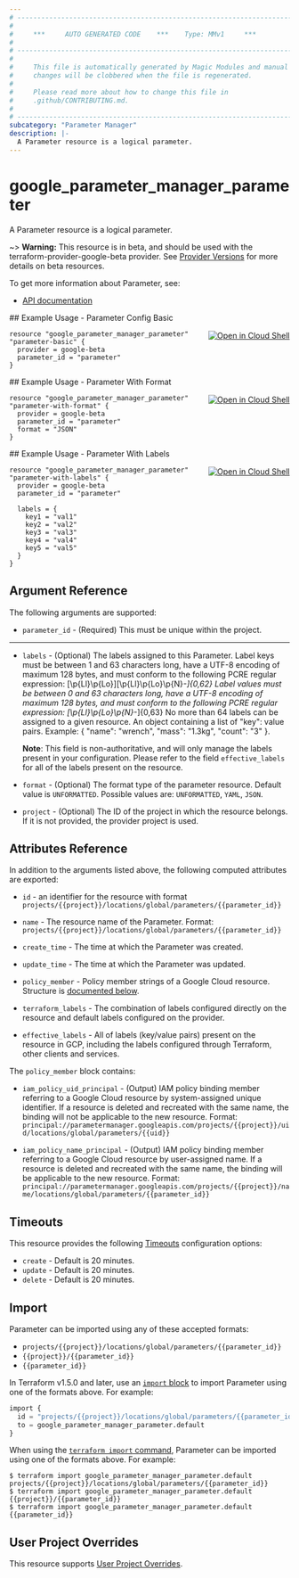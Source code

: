 ```yaml
---
# ----------------------------------------------------------------------------
#
#     ***     AUTO GENERATED CODE    ***    Type: MMv1     ***
#
# ----------------------------------------------------------------------------
#
#     This file is automatically generated by Magic Modules and manual
#     changes will be clobbered when the file is regenerated.
#
#     Please read more about how to change this file in
#     .github/CONTRIBUTING.md.
#
# ----------------------------------------------------------------------------
subcategory: "Parameter Manager"
description: |-
  A Parameter resource is a logical parameter.
---
```


# google_parameter_manager_parameter

A Parameter resource is a logical parameter.

~> **Warning:** This resource is in beta, and should be used with the terraform-provider-google-beta provider.
See [Provider Versions](https://terraform.io/docs/providers/google/guides/provider_versions.html) for more details on beta resources.

To get more information about Parameter, see:

* [API documentation](https://cloud.google.com/secret-manager/parameter-manager/docs/reference/rest/v1/projects.locations.parameters)

<div class = "oics-button" style="float: right; margin: 0 0 -15px">
  <a href="https://console.cloud.google.com/cloudshell/open?cloudshell_git_repo=https%3A%2F%2Fgithub.com%2Fterraform-google-modules%2Fdocs-examples.git&cloudshell_image=gcr.io%2Fcloudshell-images%2Fcloudshell%3Alatest&cloudshell_print=.%2Fmotd&cloudshell_tutorial=.%2Ftutorial.md&cloudshell_working_dir=parameter_config_basic&open_in_editor=main.tf" target="_blank">
    <img alt="Open in Cloud Shell" src="//gstatic.com/cloudssh/images/open-btn.svg" style="max-height: 44px; margin: 32px auto; max-width: 100%;">
  </a>
</div>
## Example Usage - Parameter Config Basic


```hcl
resource "google_parameter_manager_parameter" "parameter-basic" {
  provider = google-beta
  parameter_id = "parameter"
}
```
<div class = "oics-button" style="float: right; margin: 0 0 -15px">
  <a href="https://console.cloud.google.com/cloudshell/open?cloudshell_git_repo=https%3A%2F%2Fgithub.com%2Fterraform-google-modules%2Fdocs-examples.git&cloudshell_image=gcr.io%2Fcloudshell-images%2Fcloudshell%3Alatest&cloudshell_print=.%2Fmotd&cloudshell_tutorial=.%2Ftutorial.md&cloudshell_working_dir=parameter_with_format&open_in_editor=main.tf" target="_blank">
    <img alt="Open in Cloud Shell" src="//gstatic.com/cloudssh/images/open-btn.svg" style="max-height: 44px; margin: 32px auto; max-width: 100%;">
  </a>
</div>
## Example Usage - Parameter With Format


```hcl
resource "google_parameter_manager_parameter" "parameter-with-format" {
  provider = google-beta
  parameter_id = "parameter"
  format = "JSON"
}
```
<div class = "oics-button" style="float: right; margin: 0 0 -15px">
  <a href="https://console.cloud.google.com/cloudshell/open?cloudshell_git_repo=https%3A%2F%2Fgithub.com%2Fterraform-google-modules%2Fdocs-examples.git&cloudshell_image=gcr.io%2Fcloudshell-images%2Fcloudshell%3Alatest&cloudshell_print=.%2Fmotd&cloudshell_tutorial=.%2Ftutorial.md&cloudshell_working_dir=parameter_with_labels&open_in_editor=main.tf" target="_blank">
    <img alt="Open in Cloud Shell" src="//gstatic.com/cloudssh/images/open-btn.svg" style="max-height: 44px; margin: 32px auto; max-width: 100%;">
  </a>
</div>
## Example Usage - Parameter With Labels


```hcl
resource "google_parameter_manager_parameter" "parameter-with-labels" {
  provider = google-beta
  parameter_id = "parameter"

  labels = {
    key1 = "val1"
    key2 = "val2"
    key3 = "val3"
    key4 = "val4"
    key5 = "val5"
  }
}
```

## Argument Reference

The following arguments are supported:


* `parameter_id` -
  (Required)
  This must be unique within the project.


- - -


* `labels` -
  (Optional)
  The labels assigned to this Parameter.
  Label keys must be between 1 and 63 characters long, have a UTF-8 encoding of maximum 128 bytes,
  and must conform to the following PCRE regular expression: [\p{Ll}\p{Lo}][\p{Ll}\p{Lo}\p{N}_-]{0,62}
  Label values must be between 0 and 63 characters long, have a UTF-8 encoding of maximum 128 bytes,
  and must conform to the following PCRE regular expression: [\p{Ll}\p{Lo}\p{N}_-]{0,63}
  No more than 64 labels can be assigned to a given resource.
  An object containing a list of "key": value pairs. Example:
  { "name": "wrench", "mass": "1.3kg", "count": "3" }.

  **Note**: This field is non-authoritative, and will only manage the labels present in your configuration.
  Please refer to the field `effective_labels` for all of the labels present on the resource.

* `format` -
  (Optional)
  The format type of the parameter resource.
  Default value is `UNFORMATTED`.
  Possible values are: `UNFORMATTED`, `YAML`, `JSON`.

* `project` - (Optional) The ID of the project in which the resource belongs.
    If it is not provided, the provider project is used.


## Attributes Reference

In addition to the arguments listed above, the following computed attributes are exported:

* `id` - an identifier for the resource with format `projects/{{project}}/locations/global/parameters/{{parameter_id}}`

* `name` -
  The resource name of the Parameter. Format:
  `projects/{{project}}/locations/global/parameters/{{parameter_id}}`

* `create_time` -
  The time at which the Parameter was created.

* `update_time` -
  The time at which the Parameter was updated.

* `policy_member` -
  Policy member strings of a Google Cloud resource.
  Structure is [documented below](#nested_policy_member).

* `terraform_labels` -
  The combination of labels configured directly on the resource
   and default labels configured on the provider.

* `effective_labels` -
  All of labels (key/value pairs) present on the resource in GCP, including the labels configured through Terraform, other clients and services.


<a name="nested_policy_member"></a>The `policy_member` block contains:

* `iam_policy_uid_principal` -
  (Output)
  IAM policy binding member referring to a Google Cloud resource by system-assigned unique identifier.
  If a resource is deleted and recreated with the same name, the binding will not be applicable to the
  new resource. Format:
  `principal://parametermanager.googleapis.com/projects/{{project}}/uid/locations/global/parameters/{{uid}}`

* `iam_policy_name_principal` -
  (Output)
  IAM policy binding member referring to a Google Cloud resource by user-assigned name. If a
  resource is deleted and recreated with the same name, the binding will be applicable to the
  new resource. Format:
  `principal://parametermanager.googleapis.com/projects/{{project}}/name/locations/global/parameters/{{parameter_id}}`

## Timeouts

This resource provides the following
[Timeouts](https://developer.hashicorp.com/terraform/plugin/sdkv2/resources/retries-and-customizable-timeouts) configuration options:

- `create` - Default is 20 minutes.
- `update` - Default is 20 minutes.
- `delete` - Default is 20 minutes.

## Import


Parameter can be imported using any of these accepted formats:

* `projects/{{project}}/locations/global/parameters/{{parameter_id}}`
* `{{project}}/{{parameter_id}}`
* `{{parameter_id}}`


In Terraform v1.5.0 and later, use an [`import` block](https://developer.hashicorp.com/terraform/language/import) to import Parameter using one of the formats above. For example:

```tf
import {
  id = "projects/{{project}}/locations/global/parameters/{{parameter_id}}"
  to = google_parameter_manager_parameter.default
}
```

When using the [`terraform import` command](https://developer.hashicorp.com/terraform/cli/commands/import), Parameter can be imported using one of the formats above. For example:

```
$ terraform import google_parameter_manager_parameter.default projects/{{project}}/locations/global/parameters/{{parameter_id}}
$ terraform import google_parameter_manager_parameter.default {{project}}/{{parameter_id}}
$ terraform import google_parameter_manager_parameter.default {{parameter_id}}
```

## User Project Overrides

This resource supports [User Project Overrides](https://registry.terraform.io/providers/hashicorp/google/latest/docs/guides/provider_reference#user_project_override).
